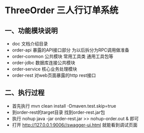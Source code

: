 # ThreeOrder 三人行订单系统
## 一、功能模块说明
* doc 文档介绍目录
* order-api 暴露的API接口部分 为以后拆分为RPC调用做准备
* order-common 公共模块 常用工具类 通用工具包等
* order-jdbc 数据库连接公共模块
* order-service 核心业务处理模块
* order-rest 对web页面暴露的http rest接口
## 二、执行过程
* 首先执行 mvn clean install -Dmaven.test.skip=true
* 到order-rest的target目录 找到order-rest.jar包
* 执行 nohup java -jar order-rest.jar >> nohup-order.out & 即可
* 打开 http://127.0.0.1:9006//swagger-ui.html 就能看到调试页面

